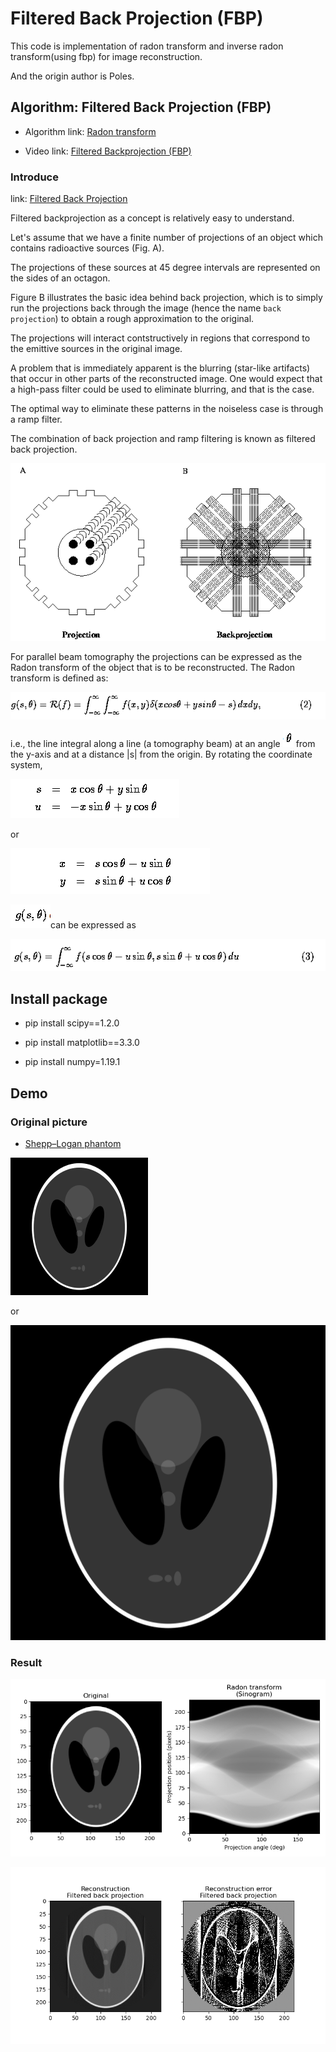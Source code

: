# Filtered Back Projection (FBP)


This code is implementation of radon transform and 
inverse radon transform(using fbp) for image reconstruction.

And the origin author is Poles.


## Algorithm: Filtered Back Projection (FBP)

- Algorithm link: [Radon transform](https://en.wikipedia.org/wiki/Radon_transform)

- Video link: [Filtered Backprojection (FBP)](https://www.youtube.com/watch?v=pZ7JlXagT0w)

### Introduce
link: [Filtered Back Projection](http://www.owlnet.rice.edu/~elec539/Projects97/cult/node2.html)

Filtered backprojection as a concept is relatively easy to understand. 

Let's assume that we have a finite number of projections of an object which 
contains radioactive sources (Fig. A). 

The projections of these sources at 45 degree intervals are represented 
on the sides of an octagon. 

Figure B illustrates the basic idea behind back projection, 
which is to simply run the projections back through the image 
(hence the name `back projection`) to obtain a rough approximation to the original. 

The projections will interact contstructively in regions that correspond to the 
emittive sources in the original image. 

A problem that is immediately apparent is the blurring (star-like artifacts) 
that occur in other parts of the reconstructed image. 
One would expect that a high-pass filter could be used to eliminate blurring, 
and that is the case. 

The optimal way to eliminate these patterns in the noiseless case is through a ramp filter. 

The combination of back projection and ramp filtering is known as filtered back projection.

![](./Data/Illustration%20of%20back%20projection2.PNG)

For parallel beam tomography the projections can be expressed as the Radon transform 
of the object that is to be reconstructed. 
The Radon transform is defined as:

![](./Data/Radon%20transform.PNG)

i.e., the line integral along a line (a tomography beam) at an angle ![](./Data/etat.PNG) from 
the y-axis and at a distance |s| from the origin. 
By rotating the coordinate system,

![](./Data/function1.PNG)

or

![](./Data/function2.PNG)

![](./Data/gfunction1.PNG)can be expressed as 

![](./Data/gfunction2.PNG)



## Install package

- pip install scipy==1.2.0

- pip install matplotlib==3.3.0

- pip install numpy=1.19.1


## Demo

### Original picture
- [Shepp–Logan phantom](https://en.wikipedia.org/wiki/Shepp%E2%80%93Logan_phantom)

![](./Data/shepplogan.png)

or 

![](./Data/SheppLogan_Phantom.svg)


### Result
![](./Data/OriginalAndRadomTransformPicture.png)


![](./Data/ReconstructionAndError.png)


